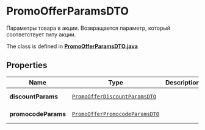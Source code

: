 

# PromoOfferParamsDTO

Параметры товара в акции.  Возвращается параметр, который соответствует типу акции. 

The class is defined in **[PromoOfferParamsDTO.java](../../src/main/java/org/openapitools/model/PromoOfferParamsDTO.java)**

## Properties

Name | Type | Description | Notes
------------ | ------------- | ------------- | -------------
**discountParams** | [`PromoOfferDiscountParamsDTO`](PromoOfferDiscountParamsDTO.md) |  |  [optional property]
**promocodeParams** | [`PromoOfferPromocodeParamsDTO`](PromoOfferPromocodeParamsDTO.md) |  |  [optional property]




